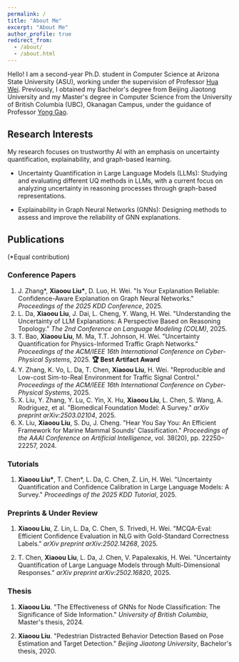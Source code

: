 ```yaml
---
permalink: /
title: "About Me"
excerpt: "About Me"
author_profile: true
redirect_from: 
  - /about/
  - /about.html
---
```



Hello! I am a second-year Ph.D. student in Computer Science at Arizona State University (ASU), working under the supervision of Professor [Hua Wei](https://www.public.asu.edu/~hwei27/index.html). Previously, I obtained my Bachelor's degree from Beijing Jiaotong University and my Master's degree in Computer Science from the University of British Columbia (UBC), Okanagan Campus, under the guidance of Professor [Yong Gao](https://cmps-people.ok.ubc.ca/yongg/).

## Research Interests

My research focuses on trustworthy AI with an emphasis on uncertainty quantification, explainability, and graph-based learning.

- Uncertainty Quantification in Large Language Models (LLMs): Studying and evaluating different UQ methods in LLMs, with a current focus on analyzing uncertainty in reasoning processes through graph-based representations.

- Explainability in Graph Neural Networks (GNNs): Designing methods to assess and improve the reliability of GNN explanations.

## Publications

(\*Equal contribution)
### Conference Papers

1. J. Zhang\*, **Xiaoou Liu\***, D. Luo, H. Wei. "Is Your Explanation Reliable: Confidence-Aware Explanation on Graph Neural Networks." *Proceedings of the 2025 KDD Conference*, 2025.
2. L. Da, **Xiaoou Liu**, J. Dai, L. Cheng, Y. Wang, H. Wei. "Understanding the Uncertainty of LLM Explanations: A Perspective Based on Reasoning Topology." *The 2nd Conference on Language Modeling (COLM)*, 2025.
3. T. Bao, **Xiaoou Liu**, M. Ma, T.T. Johnson, H. Wei. "Uncertainty Quantification for Physics-Informed Traffic Graph Networks." *Proceedings of the ACM/IEEE 16th International Conference on Cyber-Physical Systems*, 2025. **🏆 Best Artifact Award**
4. Y. Zhang, K. Vo, L. Da, T. Chen, **Xiaoou Liu**, H. Wei. "Reproducible and Low-cost Sim-to-Real Environment for Traffic Signal Control." *Proceedings of the ACM/IEEE 16th International Conference on Cyber-Physical Systems*, 2025.
5. X. Liu, Y. Zhang, Y. Lu, C. Yin, X. Hu, **Xiaoou Liu**, L. Chen, S. Wang, A. Rodriguez, et al. "Biomedical Foundation Model: A Survey." *arXiv preprint arXiv:2503.02104*, 2025.
6. X. Liu, **Xiaoou Liu**, S. Du, J. Cheng. "Hear You Say You: An Efficient Framework for Marine Mammal Sounds' Classification." *Proceedings of the AAAI Conference on Artificial Intelligence*, vol. 38(20), pp. 22250–22257, 2024.

### Tutorials

1. **Xiaoou Liu\***, T. Chen\*, L. Da, C. Chen, Z. Lin, H. Wei. "Uncertainty Quantification and Confidence Calibration in Large Language Models: A Survey." *Proceedings of the 2025 KDD Tutorial*, 2025.

### Preprints & Under Review

1. **Xiaoou Liu**, Z. Lin, L. Da, C. Chen, S. Trivedi, H. Wei. "MCQA-Eval: Efficient Confidence Evaluation in NLG with Gold-Standard Correctness Labels." *arXiv preprint arXiv:2502.14268*, 2025. 

2. T. Chen, **Xiaoou Liu**, L. Da, J. Chen, V. Papalexakis, H. Wei. "Uncertainty Quantification of Large Language Models through Multi-Dimensional Responses." *arXiv preprint arXiv:2502.16820*, 2025.

### Thesis

1. **Xiaoou Liu**. "The Effectiveness of GNNs for Node Classification: The Significance of Side Information." *University of British Columbia*, Master's thesis, 2024.

2. **Xiaoou Liu**. "Pedestrian Distracted Behavior Detection Based on Pose Estimation and Target Detection." *Beijing Jiaotong University*, Bachelor's thesis, 2020.
